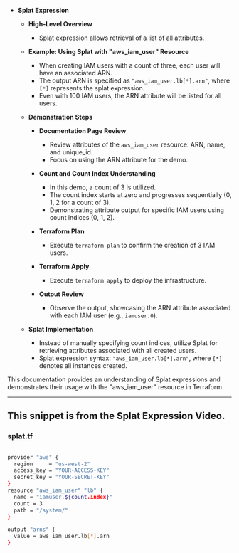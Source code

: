 * **Splat Expression**
  * **High-Level Overview**
    * Splat expression allows retrieval of a list of all attributes.

  * **Example: Using Splat with "aws_iam_user" Resource**
    * When creating IAM users with a count of three, each user will have an associated ARN.
    * The output ARN is specified as `"aws_iam_user.lb[*].arn"`, where `[*]` represents the splat expression.
    * Even with 100 IAM users, the ARN attribute will be listed for all users.

  * **Demonstration Steps**
    * **Documentation Page Review**
      * Review attributes of the `aws_iam_user` resource: ARN, name, and unique_id.
      * Focus on using the ARN attribute for the demo.

    * **Count and Count Index Understanding**
      * In this demo, a count of 3 is utilized.
      * The count index starts at zero and progresses sequentially (0, 1, 2 for a count of 3).
      * Demonstrating attribute output for specific IAM users using count indices (0, 1, 2).

    * **Terraform Plan**
      * Execute `terraform plan` to confirm the creation of 3 IAM users.

    * **Terraform Apply**
      * Execute `terraform apply` to deploy the infrastructure.

    * **Output Review**
      * Observe the output, showcasing the ARN attribute associated with each IAM user (e.g., `iamuser.0`).

  * **Splat Implementation**
    * Instead of manually specifying count indices, utilize Splat for retrieving attributes associated with all created users.
    * Splat expression syntax: `"aws_iam_user.lb[*].arn"`, where `[*]` denotes all instances created.

This documentation provides an understanding of Splat expressions and demonstrates their usage with the "aws_iam_user" resource in Terraform.

---

## This snippet is from the Splat Expression Video.

### splat.tf

```sh

provider "aws" {
  region     = "us-west-2"
  access_key = "YOUR-ACCESS-KEY"
  secret_key = "YOUR-SECRET-KEY"
}
resource "aws_iam_user" "lb" {
  name = "iamuser.${count.index}"
  count = 3
  path = "/system/"
}

output "arns" {
  value = aws_iam_user.lb[*].arn
}
```
